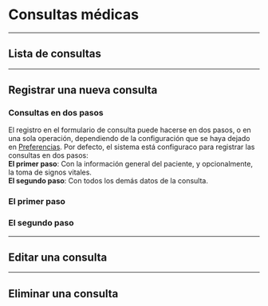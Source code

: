 # Consultas médicas

---

## Lista de consultas

---

## Registrar una nueva consulta

### Consultas en dos pasos

El registro en el formulario de consulta puede hacerse en dos pasos, o en una sola operación, dependiendo de la configuración que se haya dejado en [Preferencias](../configuraciones/preferencias.md). Por defecto, el sistema está configuraco para registrar las consultas en dos pasos:  
**El primer paso**: Con la información general del paciente, y opcionalmente, la toma de signos vitales.  
**El segundo paso**: Con todos los demás datos de la consulta.

### El primer paso

### El segundo paso

---

## Editar una consulta

---

## Eliminar una consulta
